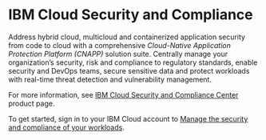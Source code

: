 # IBM Cloud Security and Compliance

Address hybrid cloud, multicloud and containerized application security from code to cloud with a comprehensive _Cloud-Native Application Protection Platform (CNAPP)_ solution suite. Centrally manage your organization’s security, risk and compliance to regulatory standards, enable security and DevOps teams, secure sensitive data and protect workloads with real-time threat detection and vulnerability management. 

For more information, see [IBM Cloud Security and Compliance Center](https://www.ibm.com/products/security-and-compliance-center) product page.

To get started, sign in to your IBM Cloud account to [Manage the security and compliance of your workloads](https://cloud.ibm.com/security-compliance/overview).